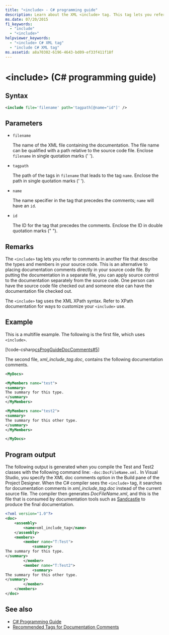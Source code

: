 ```yaml
---
title: "<include> - C# programming guide"
description: Learn about the XML <include> tag. This tag lets you refer to comments in another file that describe the types and members in your source code.
ms.date: 07/20/2015
f1_keywords:
  - "include"
  - "<include>"
helpviewer_keywords:
  - "<include> C# XML tag"
  - "include C# XML tag"
ms.assetid: a8a70302-6196-4643-bd09-ef33f411f18f
---
```

# \<include> (C# programming guide)

## Syntax

```xml
<include file='filename' path='tagpath[@name="id"]' />
```

## Parameters

- `filename`

  The name of the XML file containing the documentation. The file name can be qualified with a path relative to the source code file. Enclose `filename` in single quotation marks (' ').

- `tagpath`

  The path of the tags in `filename` that leads to the tag `name`. Enclose the path in single quotation marks (' ').

- `name`

  The name specifier in the tag that precedes the comments; `name` will have an `id`.

- `id`

  The ID for the tag that precedes the comments. Enclose the ID in double quotation marks (" ").

## Remarks

The `<include>` tag lets you refer to comments in another file that describe the types and members in your source code. This is an alternative to placing documentation comments directly in your source code file. By putting the documentation in a separate file, you can apply source control to the documentation separately from the source code. One person can have the source code file checked out and someone else can have the documentation file checked out.

The `<include>` tag uses the XML XPath syntax. Refer to XPath documentation for ways to customize your `<include>` use.

## Example

This is a multifile example. The following is the first file, which uses `<include>`.

[!code-csharp[csProgGuideDocComments#5](~/samples/snippets/csharp/VS_Snippets_VBCSharp/csProgGuideDocComments/CS/DocComments.cs#5)]

The second file, *xml_include_tag.doc*, contains the following documentation comments.

```xml
<MyDocs>

<MyMembers name="test">
<summary>
The summary for this type.
</summary>
</MyMembers>

<MyMembers name="test2">
<summary>
The summary for this other type.
</summary>
</MyMembers>

</MyDocs>
```

## Program output

The following output is generated when you compile the Test and Test2 classes with the following command line: `-doc:DocFileName.xml.` In Visual Studio, you specify the XML doc comments option in the Build pane of the Project Designer. When the C# compiler sees the `<include>` tag, it searches for documentation comments in *xml_include_tag.doc* instead of the current source file. The compiler then generates *DocFileName.xml*, and this is the file that is consumed by documentation tools such as [Sandcastle](https://github.com/EWSoftware/SHFB) to produce the final documentation.  
  
```xml
<?xml version="1.0"?>
<doc>
    <assembly>
        <name>xml_include_tag</name>
    </assembly>
    <members>
        <member name="T:Test">
            <summary>
The summary for this type.
</summary>
        </member>
        <member name="T:Test2">
            <summary>
The summary for this other type.
</summary>
        </member>
    </members>
</doc>
```  
  
## See also

- [C# Programming Guide](../index.md)
- [Recommended Tags for Documentation Comments](./recommended-tags-for-documentation-comments.md)

